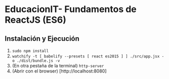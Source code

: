 # EducacionIT- Fundamentos de ReactJS (ES6)

## Instalaci&oacute;n y Ejecuci&oacute;n

1. ```sudo npm install```
2. ```watchify -t [ babelify --presets [ react es2015 ] ] ./src/app.jsx -o ./dist/bundle.js -v```
3. (En otra pesta&ntilde;a de la terminal) ```http-server```
4. (Abrir con el browser) [http://localhost:8080]
